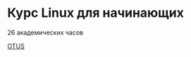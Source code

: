# Курс Linux для начинающих
26 академических часов

<a href="https://otus.ru/learning/online/20279/">OTUS</a> 
